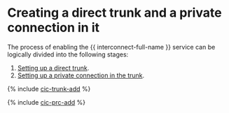 # Creating a direct trunk and a private connection in it

The process of enabling the {{ interconnect-full-name }} service can be logically divided into the following stages:
1. [Setting up a direct trunk](#trunk-create).
1. [Setting up a private connection in the trunk](#priv-create).

{% include [cic-trunk-add](../../_includes/interconnect/trunk-add.md) %}

{% include [cic-prc-add](../../_includes/interconnect/priv-add.md) %}
